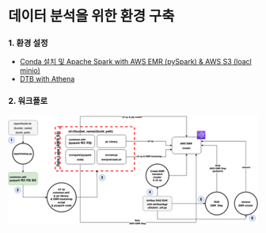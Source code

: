# 데이터 분석을 위한 환경 구축

### 1. 환경 설정 

- [Conda 설치 및 Apache Spark with AWS EMR (pySpark) &  AWS S3 (loacl minio)](https://github.com/charmhcs/data_dev/tree/master/spark#readme)
- [DTB with Athena](https://github.com/charmhcs/data_dev/tree/master/dbt)

### 2. 워크플로 
![](https://github.com/charmhcs/data_dev/blob/master/pyspark.drawio.png?raw=true)
